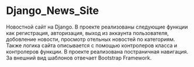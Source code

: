 # Django_News_Site

Новостной сайт на Django.
В проекте реализованы следующие функции как регистрация, авторизация, выход из аккаунта пользователя, добовление новости, просмотр отельных новостей по категориям. 
Также логика сайта описывается с помощью контролеров класса и контролеров функции.
В проекте реализована постраничная навигация.
За внешний вид шаблонов отвечает Bootstrap Framework.
